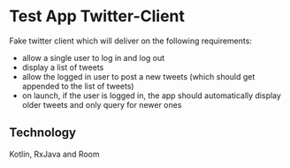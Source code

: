 # Test App Twitter-Client
Fake twitter client which will deliver on the following requirements:
+ allow a single user to log in and log out
+ display a list of tweets
+ allow the logged in user to post a new tweets (which should get appended to the
list of tweets)
+ on launch, if the user is logged in, the app should automatically display older
tweets and only query for newer ones

## Technology
Kotlin, RxJava and Room
